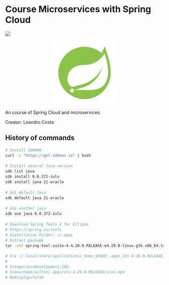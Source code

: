 # Course Microservices with Spring Cloud
![](https://img.shields.io/badge/status-progress-blue)

<p align="center">
<img src=".github/logo.png">
</p>

An course of Spring Cloud and microservices.

Creator: Leandro Costa

## History of commands

```bash
# Install SDKMAN
curl -s "https://get.sdkman.io" | bash

# Install several Java version
sdk list java
sdk install 8.0.372-zulu
sdk install java 21-oracle

# Set default Java
sdk default java 21-oracle

# Use another java
sdk use java 8.0.372-zulu

# Download Spring Tools 4 for Eclipse
# https://spring.io/tools
# Installation Folder: ~/.apps
# Extract package
tar -zxf spring-tool-suite-4-4.20.0.RELEASE-e4.29.0-linux.gtk.x86_64.tar.gz

# Fix ~/.local/share/applications/_home_$USER_.apps_sts-4.20.0.RELEASE_.desktop
#
# Categories=Development;IDE;
# Icon=/home/ailton/.apps/sts-4.20.0.RELEASE/icon.xpm
# NoDisplay=false
```
